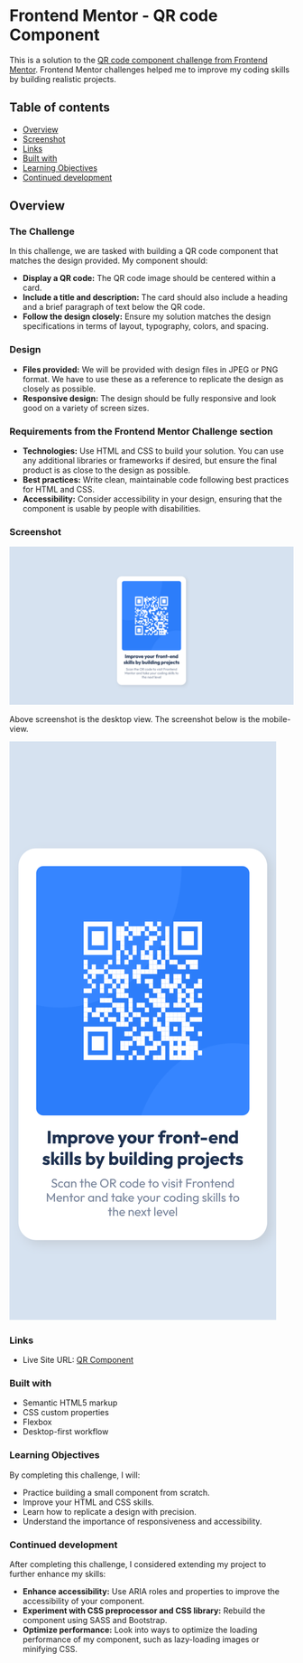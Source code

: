 # Frontend Mentor - QR code Component

This is a solution to the [QR code component challenge from Frontend Mentor](https://www.frontendmentor.io/challenges/qr-code-component-iux_sIO_H). Frontend Mentor challenges helped me to improve my coding skills by building realistic projects. 

## Table of contents

- [Overview](#overview)
- [Screenshot](#screenshot)
- [Links](#links)
- [Built with](#built-with)
- [Learning Objectives](#learning-objectives)
- [Continued development](#continued-development)


## Overview

### The Challenge

In this challenge, we are tasked with building a QR code component that matches the design provided. My component should:

- **Display a QR code:** The QR code image should be centered within a card.
- **Include a title and description:** The card should also include a heading and a brief paragraph of text below the QR code.
- **Follow the design closely:** Ensure my solution matches the design specifications in terms of layout, typography, colors, and spacing.

### Design

- **Files provided:** We will be provided with design files in JPEG or PNG format. We have to use these as a reference to replicate the design as closely as possible.
- **Responsive design:** The design should be fully responsive and look good on a variety of screen sizes.

### Requirements from the Frontend Mentor Challenge section

- **Technologies:** Use HTML and CSS to build your solution. You can use any additional libraries or frameworks if desired, but ensure the final product is as close to the design as possible.
- **Best practices:** Write clean, maintainable code following best practices for HTML and CSS.
- **Accessibility:** Consider accessibility in your design, ensuring that the component is usable by people with disabilities.

### Screenshot

![](screenshots/desktop-view.png)

Above screenshot is the desktop view. The screenshot below is the mobile-view.

![](screenshots/mobile-view.png)

### Links

- Live Site URL: [QR Component]( https://anuskasaha.github.io/QR-Component/)


### Built with

- Semantic HTML5 markup
- CSS custom properties
- Flexbox
- Desktop-first workflow

### Learning Objectives

By completing this challenge, I will:

- Practice building a small component from scratch.
- Improve your HTML and CSS skills.
- Learn how to replicate a design with precision.
- Understand the importance of responsiveness and accessibility.

### Continued development

After completing this challenge, I considered extending my project to further enhance my skills:

- **Enhance accessibility:** Use ARIA roles and properties to improve the accessibility of your component.
- **Experiment with CSS preprocessor and CSS library:** Rebuild the component using SASS and Bootstrap.
- **Optimize performance:** Look into ways to optimize the loading performance of my component, such as lazy-loading images or minifying CSS.

